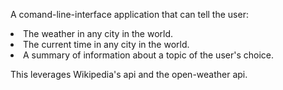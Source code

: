 <p> A comand-line-interface application that can tell the user:

<li> The weather in any city in the world. </li>

<li> The current time in any city in the world. </li>

<li> A summary of information about a topic of the user's choice. </li>
</p>
<p> This leverages Wikipedia's api and the open-weather api. </p>
